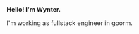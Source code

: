<div>
  <strong> Hello! I'm Wynter. </strong>
  
  I'm working as fullstack engineer in goorm.
</div>
